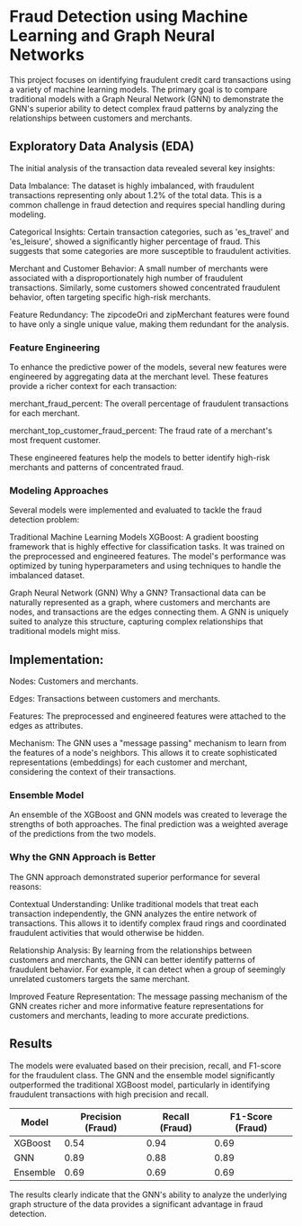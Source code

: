 # Fraud Detection using Machine Learning and Graph Neural Networks
This project focuses on identifying fraudulent credit card transactions using a variety of machine learning models. The primary goal is to compare traditional models with a Graph Neural Network (GNN) to demonstrate the GNN's superior ability to detect complex fraud patterns by analyzing the relationships between customers and merchants.

## Exploratory Data Analysis (EDA)
The initial analysis of the transaction data revealed several key insights:

Data Imbalance: The dataset is highly imbalanced, with fraudulent transactions representing only about 1.2% of the total data. This is a common challenge in fraud detection and requires special handling during modeling.

Categorical Insights: Certain transaction categories, such as 'es_travel' and 'es_leisure', showed a significantly higher percentage of fraud. This suggests that some categories are more susceptible to fraudulent activities.

Merchant and Customer Behavior: A small number of merchants were associated with a disproportionately high number of fraudulent transactions. Similarly, some customers showed concentrated fraudulent behavior, often targeting specific high-risk merchants.

Feature Redundancy: The zipcodeOri and zipMerchant features were found to have only a single unique value, making them redundant for the analysis.

### Feature Engineering
To enhance the predictive power of the models, several new features were engineered by aggregating data at the merchant level. These features provide a richer context for each transaction:

merchant_fraud_percent: The overall percentage of fraudulent transactions for each merchant.

merchant_top_customer_fraud_percent: The fraud rate of a merchant's most frequent customer.

These engineered features help the models to better identify high-risk merchants and patterns of concentrated fraud.

### Modeling Approaches
Several models were implemented and evaluated to tackle the fraud detection problem:

Traditional Machine Learning Models
XGBoost: A gradient boosting framework that is highly effective for classification tasks. It was trained on the preprocessed and engineered features. The model's performance was optimized by tuning hyperparameters and using techniques to handle the imbalanced dataset.

Graph Neural Network (GNN)
Why a GNN? Transactional data can be naturally represented as a graph, where customers and merchants are nodes, and transactions are the edges connecting them. A GNN is uniquely suited to analyze this structure, capturing complex relationships that traditional models might miss.

## Implementation:

Nodes: Customers and merchants.

Edges: Transactions between customers and merchants.

Features: The preprocessed and engineered features were attached to the edges as attributes.

Mechanism: The GNN uses a "message passing" mechanism to learn from the features of a node's neighbors. This allows it to create sophisticated representations (embeddings) for each customer and merchant, considering the context of their transactions.

### Ensemble Model
An ensemble of the XGBoost and GNN models was created to leverage the strengths of both approaches. The final prediction was a weighted average of the predictions from the two models.

### Why the GNN Approach is Better
The GNN approach demonstrated superior performance for several reasons:

Contextual Understanding: Unlike traditional models that treat each transaction independently, the GNN analyzes the entire network of transactions. This allows it to identify complex fraud rings and coordinated fraudulent activities that would otherwise be hidden.

Relationship Analysis: By learning from the relationships between customers and merchants, the GNN can better identify patterns of fraudulent behavior. For example, it can detect when a group of seemingly unrelated customers targets the same merchant.

Improved Feature Representation: The message passing mechanism of the GNN creates richer and more informative feature representations for customers and merchants, leading to more accurate predictions.

## Results
The models were evaluated based on their precision, recall, and F1-score for the fraudulent class. The GNN and the ensemble model significantly outperformed the traditional XGBoost model, particularly in identifying fraudulent transactions with high precision and recall.

| Model    | Precision (Fraud) | Recall (Fraud) | F1-Score (Fraud) |
|----------|-------------------|----------------|------------------|
| XGBoost  | 0.54              | 0.94           | 0.69             |
| GNN      | 0.89              | 0.88           | 0.89             |
| Ensemble | 0.69              | 0.69           | 0.69             |


The results clearly indicate that the GNN's ability to analyze the underlying graph structure of the data provides a significant advantage in fraud detection.
